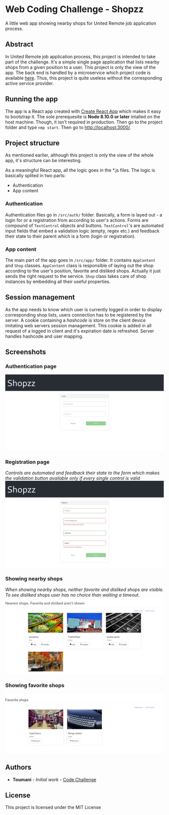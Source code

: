 # Web Coding Challenge - Shopzz

A little web app showing nearby shops for United Remote job application process.

## Abstract

In United Remote job application process, this project is intended to take part of the challenge. It's a simple single page application that lists nearby shops from a given position to a user.
This project is only the view of the app. The back end is handled by a microservice which project code is available [here](https://github.com/Toumani/web-coding-challenge-msa). Thus, this project is quite useless without the corresponding active service provider.

## Running the app

The app is a React app created with [Create React App](https://github.com/facebook/create-react-app) which makes it easy to bootstrap it. The sole prerequesite is **Node 8.10.0 or later** intalled on the host machine. Though, it isn't required in production. Then go to the project folder and type ```nmp start```. Then go to [http://localhost:3000/](http://localhost:3000/).

## Project structure

As mentioned earlier, although this project is only the view of the whole app, it's structure can be interesting.

As a meaningful React app, all the logic goes in the *.js files. The logic is basically splited in two parts:
* Authentication
* App content

### Authentication

Authentication files go in ```/src/auth/``` folder. Basically, a form is layed out - a login for or a registration from according to user's actions. Forms are compound of ```TextControl``` objects and buttons. ```TextControl```'s are automated input fields that embed a validation logic (empty, regex etc.) and feedback their state to their parent which is a form (login or registration).

### App content
The main part of the app goes in ```/src/app/``` folder. It contains ```AppContent``` and ```Shop``` classes. ```AppContent``` class is responsible of laying out the shop according to the user's position, favorite and disliked shops. Actually it just sends the right request to the service. ```Shop``` class takes care of shop instances by embedding all their useful properties.

## Session management

As the app needs to know which user is currently logged in order to display corresponding shop lists, users connection has to be registered by the server. A cookie containing a *hashcode* is store on the client device imitating web servers session management. This cookie is added in all request of a logged in client and it's expiration date is refreshed. Server handles hashcode and user mapping.

## Screenshots

### Authentication page
![Authentication](./Screenshots/Auth.png "Authentication page")

### Registration page
_Controls are automated and feedback their state to the form which makes the validation button available only if every single control is valid_ 
![Registration](./Screenshots/Validation_actually_checking.png "Registration with validation")

### Showing nearby shops
_When showing nearby shops, neither favorite and disliked shops are visible. To see disliked shops user has no choice than waiting a timeout._
![Nearby shops](./Screenshots/Nearby_shops.png "Nearby shops")

### Showing favorite shops
![Favorite shops](./Screenshots/Favorite_shops.png "Favorite shops")

## Authors

* **Toumani** - *Initial work* - [Code Challenge](https://github.com/Toumani/web-coding-challenge/)

## License

This project is licensed under the MIT License 

